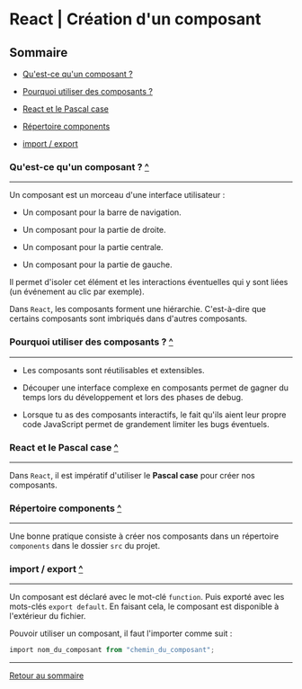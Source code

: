 # React | Création d'un composant

## Sommaire

- [Qu'est-ce qu'un composant ?](#)

- [Pourquoi utiliser des composants ?](#)

- [React et le Pascal case](#react-et-le-pascal-case)

- [Répertoire components](#react--création-dun-composant)

- [import / export](#import--export)

### Qu'est-ce qu'un composant ? [^](#sommaire)
---

Un composant est un morceau d'une interface utilisateur :

- Un composant pour la barre de navigation.

- Un composant pour la partie de droite.

- Un composant pour la partie centrale.

- Un composant pour la partie de gauche.

Il permet d'isoler cet élément et les interactions éventuelles qui y sont liées (un événement au clic par exemple).

Dans `React`, les composants forment une hiérarchie. C'est-à-dire que certains composants sont imbriqués dans d'autres composants.

### Pourquoi utiliser des composants ? [^](#sommaire)
---

- Les composants sont réutilisables et extensibles.

- Découper une interface complexe en composants permet de gagner du temps lors du développement et lors des phases de debug.

- Lorsque tu as des composants interactifs, le fait qu'ils aient leur propre code JavaScript permet de grandement limiter les bugs éventuels.

### React et le Pascal case [^](#sommaire)
---

Dans `React`, il est impératif d'utiliser le **Pascal case** pour créer nos composants.

### Répertoire components [^](#sommaire)
---

Une bonne pratique consiste à créer nos composants dans un répertoire `components` dans le dossier `src` du projet.

### import / export [^](#sommaire)
---

Un composant est déclaré avec le mot-clé `function`. Puis exporté avec les mots-clés `export default`. En faisant cela, le composant est disponible à l'extérieur du fichier.

Pouvoir utiliser un composant, il faut l'importer comme suit :

```powershell
import nom_du_composant from "chemin_du_composant";
```

---

[Retour au sommaire](#sommaire)
